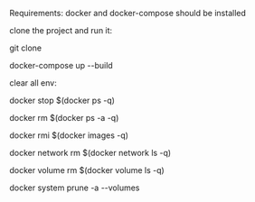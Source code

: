 Requirements: 
docker and docker-compose should be installed

clone the project and run it:

git clone 

docker-compose up --build

clear all env: 

docker stop $(docker ps -q)

docker rm $(docker ps -a -q)

docker rmi $(docker images -q)

docker network rm $(docker network ls -q)

docker volume rm $(docker volume ls -q)

docker system prune -a --volumes
